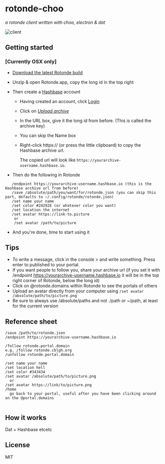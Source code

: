 # rotonde-choo
_a rotonde client written with choo, electron & dat_

![client](http://i.imgur.com/Gl9KfwE.jpg)


## Getting started
### [Currently OSX only]
* [Download the latest Rotonde build](https://cblgh.org/dl/rotonde-mac.zip)
* Unzip & open Rotonde.app, copy the long id in the top right
* Then create a [Hashbase](https://hashbase.io) account
  * Having created an account, click [Login](https://hashbase.io/login)
  * Click on [*Upload archive*](https://hashbase.io/new-archive)
  * In the URL box, give it the long id from before. (This is called the archive key)
  * You can skip the Name box
  * Right-click https:// (or press the little clipboard) to copy the Hashbase archive url.
  
  
    The copied url will look like `https://yourarchive-username.hashbase.io`.
 
 * Then do the following in Rotonde
 ```
    /endpoint https://yourarchive-username.hashbase.io (this is the Hashbase archive url from before)
    /save /absolute/path/you/want/for/rotonde.json (you can skip this part, defaults to ~/.config/rotonde/rotonde.json)
    /set name your name
    /set color #24292E (or whatever color you want)
    /set location the internet
    /set avatar https://link-to.picture 
     or
     /set avatar /path/to/picture
   ```
 * And you're done, time to start using it
## Tips
 * To write a message, click in the console > and write something. Press enter to published to your portal.
 * If you want people to follow you, share your archive url (if you set it with /endpoint https://yourarchive-username.hashbase.io it will be in the top right corner of Rotonde, below the long id)
 * Click on @rotonde.domains within Rotonde to see the portals of others
 * Upload an avatar directly from your computer using `/set avatar /absolute/path/to/picture.png`
 * Be sure to always use /absolute/paths and not ./path or ~/path, at least for the current version
   
## Reference sheet
```
/save /path/to/rotonde.json
/endpoint https://yourarchive-username.hashbase.io

/follow rotonde.portal.domain
e.g. /follow rotonde.cblgh.org
/unfollow rotonde.portal.domain

/set name your name
/set location hell
/set color #343434
/set avatar /absolute/path/to/picture.png
  or 
/set avatar https://link/to/picture.png
/home 
  go back to your portal, useful after you have been clicking around on the @portal.domains


```



 
 ## How it works
 Dat + Hashbase etcetc
 
 ## License
 MIT
